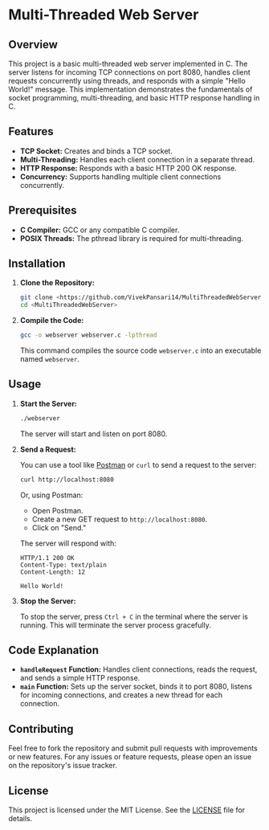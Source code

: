 # Multi-Threaded Web Server

## Overview

This project is a basic multi-threaded web server implemented in C. The server listens for incoming TCP connections on port 8080, handles client requests concurrently using threads, and responds with a simple "Hello World!" message. This implementation demonstrates the fundamentals of socket programming, multi-threading, and basic HTTP response handling in C.

## Features

- **TCP Socket:** Creates and binds a TCP socket.
- **Multi-Threading:** Handles each client connection in a separate thread.
- **HTTP Response:** Responds with a basic HTTP 200 OK response.
- **Concurrency:** Supports handling multiple client connections concurrently.

## Prerequisites

- **C Compiler:** GCC or any compatible C compiler.
- **POSIX Threads:** The pthread library is required for multi-threading.

## Installation

1. **Clone the Repository:**

   ```bash
   git clone <https://github.com/VivekPansari14/MultiThreadedWebServer.git>
   cd <MultiThreadedWebServer>
   ```

2. **Compile the Code:**

   ```bash
   gcc -o webserver webserver.c -lpthread
   ```

   This command compiles the source code `webserver.c` into an executable named `webserver`.

## Usage

1. **Start the Server:**

   ```bash
   ./webserver
   ```

   The server will start and listen on port 8080.

2. **Send a Request:**

   You can use a tool like [Postman](https://www.postman.com/) or `curl` to send a request to the server:

   ```bash
   curl http://localhost:8080
   ```

   Or, using Postman:
   - Open Postman.
   - Create a new GET request to `http://localhost:8080`.
   - Click on "Send."

   The server will respond with:

   ```
   HTTP/1.1 200 OK
   Content-Type: text/plain
   Content-Length: 12

   Hello World!
   ```

3. **Stop the Server:**

   To stop the server, press `Ctrl + C` in the terminal where the server is running. This will terminate the server process gracefully.

## Code Explanation

- **`handleRequest` Function:** Handles client connections, reads the request, and sends a simple HTTP response.
- **`main` Function:** Sets up the server socket, binds it to port 8080, listens for incoming connections, and creates a new thread for each connection.

## Contributing

Feel free to fork the repository and submit pull requests with improvements or new features. For any issues or feature requests, please open an issue on the repository's issue tracker.

## License

This project is licensed under the MIT License. See the [LICENSE](LICENSE) file for details.